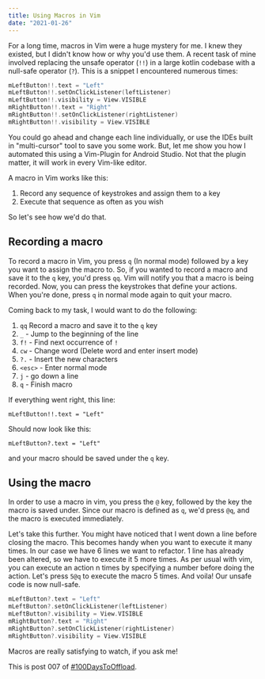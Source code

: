 ```yaml
---
title: Using Macros in Vim
date: "2021-01-26"
---
```


For a long time, macros in Vim were a huge mystery for me. I knew they existed, but I didn't know how or why you'd use them. A recent task of mine involved replacing the unsafe operator (`!!`) in a large kotlin codebase with a null-safe operator (`?`). This is a snippet I encountered numerous times:

```kt
mLeftButton!!.text = "Left"
mLeftButton!!.setOnClickListener(leftListener)
mLeftButton!!.visibility = View.VISIBLE
mRightButton!!.text = "Right"
mRightButton!!.setOnClickListener(rightListener)
mRightButton!!.visibility = View.VISIBLE
```

You could go ahead and change each line individually, or use the IDEs built in "multi-cursor" tool to save you some work. But, let me show you how I automated this using a Vim-Plugin for Android Studio. Not that the plugin matter, it will work in every Vim-like editor.

A macro in Vim works like this:

1. Record any sequence of keystrokes and assign them to a key
1. Execute that sequence as often as you wish

So let's see how we'd do that.

## Recording a macro

To record a macro in Vim, you press `q` (In normal mode) followed by a key you want to assign the macro to. So, if you wanted to record a macro and save it to the `q` key, you'd press `qq`. Vim will notify you that a macro is being recorded. Now, you can press the keystrokes that define your actions. When you're done, press `q` in normal mode again to quit your macro.

Coming back to my task, I would want to do the following:

1. `qq` Record a macro and save it to the `q` key
1. `_` - Jump to the beginning of the line
1. `f!` - Find next occurrence of `!`
1. `cw` - Change word (Delete word and enter insert mode)
1. `?.` - Insert the new characters
1. `<esc>` - Enter normal mode
1. `j` - go down a line
1. `q` - Finish macro

If everything went right, this line:

```
mLeftButton!!.text = "Left"
```

Should now look like this:

```
mLeftButton?.text = "Left"
```

and your macro should be saved under the `q` key.

## Using the macro

In order to use a macro in vim, you press the `@` key, followed by the key the macro is saved under. Since our macro is defined as `q`, we'd press `@q`, and the macro is executed immediately.

Let's take this further. You might have noticed that I went down a line before closing the macro. This becomes handy when you want to execute it many times. In our case we have 6 lines we want to refactor. 1 line has already been altered, so we have to execute it 5 more times. As per usual with vim, you can execute an action n times by specifying a number before doing the action. Let's press `5@q` to execute the macro 5 times. And voila! Our unsafe code is now null-safe.

```kt
mLeftButton?.text = "Left"
mLeftButton?.setOnClickListener(leftListener)
mLeftButton?.visibility = View.VISIBLE
mRightButton?.text = "Right"
mRightButton?.setOnClickListener(rightListener)
mRightButton?.visibility = View.VISIBLE
```

Macros are really satisfying to watch, if you ask me!

This is post 007 of [#100DaysToOffload](https://100daystooffload.com/).
